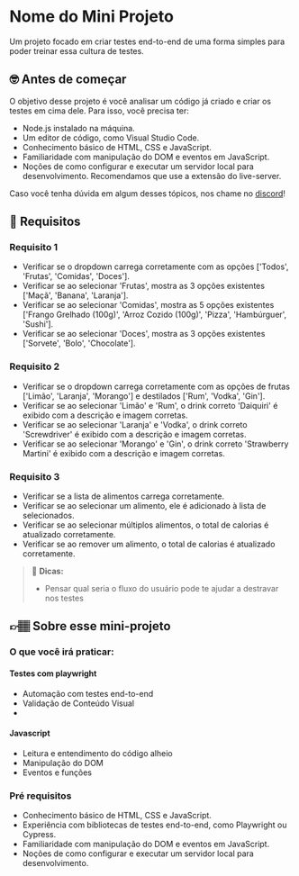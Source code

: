 # Nome do Mini Projeto

Um projeto focado em criar testes end-to-end de uma forma simples para poder treinar essa cultura de testes.

## 🤓 Antes de começar

O objetivo desse projeto é você analisar um código já criado e criar os testes em cima dele. Para isso, você precisa ter:

- Node.js instalado na máquina.
- Um editor de código, como Visual Studio Code.
- Conhecimento básico de HTML, CSS e JavaScript.
- Familiaridade com manipulação do DOM e eventos em JavaScript.
- Noções de como configurar e executar um servidor local para desenvolvimento. Recomendamos que use a extensão do live-server.

Caso você tenha dúvida em algum desses tópicos, nos chame no [discord](https://codante.io/#:~:text=PRO-,Entre%20na%20Comunidade,-Junte%2Dse%20%C3%A0)! 


## 🔨 Requisitos

### Requisito 1
- Verificar se o dropdown carrega corretamente com as opções ['Todos', 'Frutas', 'Comidas', 'Doces'].
- Verificar se ao selecionar 'Frutas', mostra as 3 opções existentes ['Maçã', 'Banana', 'Laranja'].
- Verificar se ao selecionar 'Comidas', mostra as 5 opções existentes ['Frango Grelhado (100g)', 'Arroz Cozido (100g)', 'Pizza', 'Hambúrguer', 'Sushi'].
- Verificar se ao selecionar 'Doces', mostra as 3 opções existentes ['Sorvete', 'Bolo', 'Chocolate'].

### Requisito 2
- Verificar se o dropdown carrega corretamente com as opções de frutas ['Limão', 'Laranja', 'Morango'] e destilados ['Rum', 'Vodka', 'Gin'].
- Verificar se ao selecionar 'Limão' e 'Rum', o drink correto 'Daiquiri' é exibido com a descrição e imagem corretas.
- Verificar se ao selecionar 'Laranja' e 'Vodka', o drink correto 'Screwdriver' é exibido com a descrição e imagem corretas.
- Verificar se ao selecionar 'Morango' e 'Gin', o drink correto 'Strawberry Martini' é exibido com a descrição e imagem corretas.

### Requisito 3
- Verificar se a lista de alimentos carrega corretamente.
- Verificar se ao selecionar um alimento, ele é adicionado à lista de selecionados.
- Verificar se ao selecionar múltiplos alimentos, o total de calorias é atualizado corretamente.
- Verificar se ao remover um alimento, o total de calorias é atualizado corretamente.

  
> 👀 **Dicas:**
> - Pensar qual seria o fluxo do usuário pode te ajudar a destravar nos testes


## 👉🏽 Sobre esse mini-projeto

### O que você irá praticar:

#### Testes com playwright

- Automação com testes end-to-end
- Validação de Conteúdo Visual
- 

#### Javascript

- Leitura e entendimento do código alheio
- Manipulação do DOM
- Eventos e funções

### Pré requisitos

- Conhecimento básico de HTML, CSS e JavaScript.
- Experiência com bibliotecas de testes end-to-end, como Playwright ou Cypress.
- Familiaridade com manipulação do DOM e eventos em JavaScript.
- Noções de como configurar e executar um servidor local para desenvolvimento.
